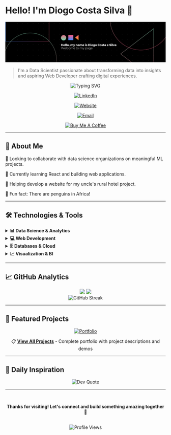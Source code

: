 # Hello! I'm Diogo Costa Silva 👋

![Black Simple Personal LinkedIn Banner](https://github.com/diogo-costa-silva/assets/blob/main/linkedin_banner_dcs.png)

> I'm a Data Scientist passionate about transforming data into insights and aspiring Web Developer crafting digital experiences.


<p align="center">
  <img src="https://readme-typing-svg.herokuapp.com?font=Fira+Code&size=22&duration=3000&pause=1000&color=58A6FF&center=true&width=435&lines=Data+Scientist+%F0%9F%93%8A;Web+Developer+%F0%9F%92%BB;From+Braga%2C+Portugal+%F0%9F%87%B5%F0%9F%87%B9;Always+Learning+%F0%9F%9A%80" alt="Typing SVG" />
</p>

<div align="center">

[![LinkedIn](https://img.shields.io/badge/LinkedIn-%230077B5?style=for-the-badge&logo=linkedin&logoColor=white)](https://www.linkedin.com/in/diogo-costa-e-silva/)

[![Website](https://img.shields.io/badge/Portfolio-FF5722?style=for-the-badge&logo=google-chrome&logoColor=white)](https://diogo-costa-silva.github.io)

[![Email](https://img.shields.io/badge/Email-D14836?style=for-the-badge&logo=gmail&logoColor=white)](mailto:dccsilva98@gmail.com)

[![Buy Me A Coffee](https://img.shields.io/badge/Buy_Me_A_Coffee-FFDD00?style=for-the-badge&logo=buy-me-a-coffee&logoColor=black)](https://www.buymeacoffee.com/dccsilva98)

</div>

---

## 🎯 About Me

🤝 Looking to collaborate with data science organizations on meaningful ML projects.

🌱 Currently learning React and building web applications.

🏨 Helping develop a website for my uncle's rural hotel project.

🐧 Fun fact: There are penguins in Africa!

---

## 🛠️ Technologies & Tools

<details>
<summary><b>📊 Data Science & Analytics</b></summary>

![Python](https://img.shields.io/badge/Python-3776AB?style=for-the-badge&logo=python&logoColor=white)
![R](https://img.shields.io/badge/R-276DC3?style=for-the-badge&logo=r&logoColor=white)
![Pandas](https://img.shields.io/badge/Pandas-150458?style=for-the-badge&logo=pandas&logoColor=white)
![NumPy](https://img.shields.io/badge/NumPy-013243?style=for-the-badge&logo=numpy&logoColor=white)
![Scikit Learn](https://img.shields.io/badge/Scikit_Learn-F7931E?style=for-the-badge&logo=scikit-learn&logoColor=white)
![TensorFlow](https://img.shields.io/badge/TensorFlow-FF6F00?style=for-the-badge&logo=tensorflow&logoColor=white)

</details>

<details>
<summary><b>💻 Web Development</b></summary>

![JavaScript](https://img.shields.io/badge/JavaScript-F7DF1E?style=for-the-badge&logo=javascript&logoColor=black)
![React](https://img.shields.io/badge/React-20232A?style=for-the-badge&logo=react&logoColor=61DAFB)
![Node.js](https://img.shields.io/badge/Node.js-339933?style=for-the-badge&logo=nodedotjs&logoColor=white)
![HTML5](https://img.shields.io/badge/HTML5-E34F26?style=for-the-badge&logo=html5&logoColor=white)
![CSS3](https://img.shields.io/badge/CSS3-1572B6?style=for-the-badge&logo=css3&logoColor=white)
![Bootstrap](https://img.shields.io/badge/Bootstrap-7952B3?style=for-the-badge&logo=bootstrap&logoColor=white)

</details>

<details>
<summary><b>🗄️ Databases & Cloud</b></summary>

![PostgreSQL](https://img.shields.io/badge/PostgreSQL-336791?style=for-the-badge&logo=postgresql&logoColor=white)
![MongoDB](https://img.shields.io/badge/MongoDB-4EA94B?style=for-the-badge&logo=mongodb&logoColor=white)
![MySQL](https://img.shields.io/badge/MySQL-4479A1?style=for-the-badge&logo=mysql&logoColor=white)
![AWS](https://img.shields.io/badge/AWS-232F3E?style=for-the-badge&logo=amazon-aws&logoColor=white)
![Docker](https://img.shields.io/badge/Docker-2496ED?style=for-the-badge&logo=docker&logoColor=white)

</details>

<details>
<summary><b>📈 Visualization & BI</b></summary>

![Tableau](https://img.shields.io/badge/Tableau-E97627?style=for-the-badge&logo=tableau&logoColor=white)
![Power BI](https://img.shields.io/badge/Power_BI-F2C811?style=for-the-badge&logo=powerbi&logoColor=black)
![Grafana](https://img.shields.io/badge/Grafana-F46800?style=for-the-badge&logo=grafana&logoColor=white)

</details>

---

## 📈 GitHub Analytics

<div align="center">
  <img height="180em" src="https://github-readme-stats.vercel.app/api?username=diogo-costa-silva&show_icons=true&theme=tokyonight&include_all_commits=true&count_private=true"/>
  <img height="180em" src="https://github-readme-stats.vercel.app/api/top-langs/?username=diogo-costa-silva&layout=compact&langs_count=8&theme=tokyonight"/>
</div>

<div align="center">
  <img src="https://github-readme-streak-stats.herokuapp.com/?user=diogo-costa-silva&theme=tokyonight" alt="GitHub Streak"/>
</div>

---

## 🎯 Featured Projects

<div align="center">

[![Portfolio](https://github-readme-stats.vercel.app/api/pin/?username=diogo-costa-silva&repo=portfolio&theme=tokyonight)](https://github.com/diogo-costa-silva/portfolio)

📋 **[View All Projects](https://github.com/diogo-costa-silva/portfolio)** - Complete portfolio with project descriptions and demos

</div>

---

## 💭 Daily Inspiration

<div align="center">
  <img src="https://quotes-github-readme.vercel.app/api?type=horizontal&theme=tokyonight" alt="Dev Quote"/>
</div>


---

<br>

<div align="center">

**Thanks for visiting! Let's connect and build something amazing together** 🚀

</div>

<br>

<div align="center">
  <img src="https://komarev.com/ghpvc/?username=diogo-costa-silva&color=blueviolet&style=for-the-badge" alt="Profile Views"/>

</div>